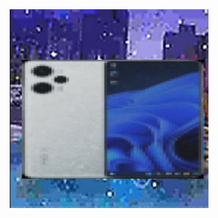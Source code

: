 <img align="right" src="https://github.com/kadarej/woa-marble/blob/main/marble.png" width="350" alt="Windows 11 running on marble">
